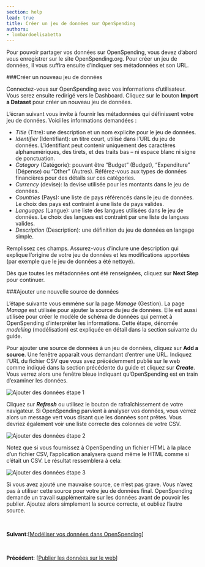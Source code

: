 ```yaml
---
section: help
lead: true
title: Créer un jeu de données sur OpenSpending
authors:
- lombardoelisabetta
---
```

Pour pouvoir partager vos données sur OpenSpending, vous devez d’abord vous enregistrer sur le site OpenSpending.org. Pour créer un jeu de données, il vous suffira ensuite d’indiquer ses métadonnées et son URL.

###Créer un nouveau jeu de données

Connectez-vous sur OpenSpending avec vos informations d’utilisateur. Vous serez ensuite redirigé vers le Dashboard. Cliquez sur le bouton **Import a Dataset** pour créer un nouveau jeu de données.

L’écran suivant vous invite à fournir les métadonnées qui définissent votre jeu de données. Voici les informations demandées :

* _Title_ (Titre): une description et un nom explicite pour le jeu de données.
* _Identifier_ (Identifiant): un titre court, utilisé dans l’URL du jeu de données. L’identifiant peut contenir uniquement des caractères alphanumériques, des tirets, et des traits bas – ni espace blanc ni signe de ponctuation.
* _Category_ (Catégorie): pouvant être “Budget” (Budget), “Expenditure” (Dépense) ou “Other” (Autres). Référez-vous aux types de données financières pour des détails sur ces catégories.
* _Currency_ (devise): la devise utilisée pour les montants dans le jeu de données.
* _Countries_ (Pays): une liste de pays référencés dans le jeu de données. Le choix des pays est contraint à une liste de pays valides.
* _Languages_ (Langue): une liste des langues utilisées dans le jeu de données. Le choix des langues est contraint par une liste de langues valides.
* _Description_ (Description): une définition du jeu de données en langage simple.

Remplissez ces champs. Assurez-vous d’inclure une description qui explique l’origine de votre jeu de données et les modifications apportées (par exemple que le jeu de données a été nettoyé).

Dès que toutes les métadonnées ont été renseignées, cliquez sur **Next Step** pour continuer.

###Ajouter une nouvelle source de données

L’étape suivante vous emmène sur la page _Manage_ (Gestion). La page _Manage_ est utilisée pour ajouter la source du jeu de données. Elle est aussi utilisée pour créer le modèle de schéma de données qui permet à OpenSpending d’interpréter les informations. Cette étape, dénomée _modelling_ (modélisation) est expliquée en détail dans la section suivante du guide.

Pour ajouter une source de données à un jeu de données, cliquez sur **Add a source**. Une fenêtre apparaît vous demandant d’entrer une URL. Indiquez l’URL du fichier CSV que vous avez précédemment publié sur le web comme indiqué dans la section précédente du guide et cliquez sur _**Create**_. Vous verrez alors une fenêtre bleue indiquant qu’OpenSpending est en train d’examiner les données.

![Ajouter des données étape 1](http://blog.openspending.org/files/2013/08/image_2-e1375888360807.png)

Cliquez sur _**Refresh**_ ou utilisez le bouton de rafraîchissement de votre navigateur. Si OpenSpending parvient à analyser vos données, vous verrez alors un message vert vous disant que les données sont prêtes. Vous devriez également voir une liste correcte des colonnes de votre CSV.

![Ajouter des données étape 2](http://blog.openspending.org/files/2013/08/image_3-e1375888381459.png)

Notez que si vous fournissez à OpenSpending un fichier HTML à la place d’un fichier CSV, l’application analysera quand même le HTML comme si c’était un CSV. Le résultat ressemblera à cela:

![Ajouter des données étape 3](http://blog.openspending.org/files/2013/08/image_4-e1375888407751.png)

Si vous avez ajouté une mauvaise source, ce n’est pas grave. Vous n’avez pas à utiliser cette source pour votre jeu de données final. OpenSpending demande un travail supplémentaire sur les données avant de pouvoir les publier. Ajoutez alors simplement la source correcte, et oubliez l’autre source.

&nbsp;

**Suivant**:[<a href="./modeliser-vos-donnees-dans-openspending/">Modéliser vos données dans OpenSpending</a>]

&nbsp;

**Précédent**: [<a href="./publier-les-donnees-sur-le-web/">Publier les données sur le web</a>]
